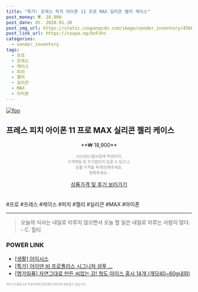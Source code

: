 ```yaml
--- 
title: "특가! 프레스 피치 아이폰 11 프로 MAX 실리콘 젤리 케이스" 
post_money: ₩. 18,900 
post_date: dt. 2020.01.30 
post_img_url: https://static.coupangcdn.com/image/vendor_inventory/45b6/106ae65c91837263a4ea2ed8b8e354c5d3be736ce2a54ec40a2253e26d31.png 
post_link_url: https://coupa.ng/bnFvhc 
categories: 
  - vendor_inventory 
tags: 
  - 프로 
  - 프레스 
  - 케이스 
  - 피치 
  - 젤리 
  - 실리콘 
  - MAX 
  - 아이폰 
--- 
```

[![foo](https://static.coupangcdn.com/image/vendor_inventory/45b6/106ae65c91837263a4ea2ed8b8e354c5d3be736ce2a54ec40a2253e26d31.png)](https://coupa.ng/bnFvhc) 

## 프레스 피치 아이폰 11 프로 MAX 실리콘 젤리 케이스 
<p style="text-align: center;">**₩ 18,900**</p> 
<p style="text-align: center;"><span style="color: #898c8f; font-family: Georgia,Times,serif; font-size: 0.75em;">2020년01월30일에 작성되어, <br>가격변동 및 추가할인이 있을 수 있으니,<br> 상품 가격을 꼭!확인해주세요.<br>행복하세요~</span> 
</p>	 
<div markdown="0" style="text-align: center;"><a href="https://coupa.ng/bnFvhc" class="btn btn--success">상품가격 및 후기 보러가기</a></div> 
<br><br> 
  #프로 #프레스 #케이스 #피치 #젤리 #실리콘 #MAX #아이폰 
<hr> 

> 오늘의 식사는 내일로 미루지 않으면서 오늘 할 일은 내일로 미루는 사람이 많다. - C. 힐티 


### POWER LINK

* <a href="https://blog.naver.com/fasyy4321/221759132570" target="_blank"> [생활] 아이시스  </a>
* <a href="https://blog.naver.com/sakai111/221786290760" target="_blank">[특가] 아이덴 비 프로폴리스 시그니처 샴푸 ...</a>
* <a href="https://blog.naver.com/fasyy4321/221783334530" target="_blank">[명가일품] 자연그대로 만든 씨없는 감! 청도 아이스 홍시 14개 (개당40~60g내외)</a>

<span style="color: #898c8f; font-family: Georgia,Times,serif; font-size: 0.55em;">파트너스활동으로 작성자에게 일정액의 커미션이 제공될수 있습니다.</span> 
